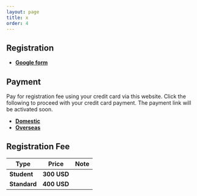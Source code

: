 ```yaml
---
layout: page
title: x
order: 4
---
```


## Registration
* <a href = "ddd">**Google form**</a>

## Payment
Pay for registration fee using your credit card via this website. Click the following to proceed with your credit card payment. The payment link will be activated soon.
* <a href = "ddd">**Domestic**</a>
* <a href = "ddd">**Overseas**</a>



## Registration Fee
| Type    | Price | Note |
|---|---|---|
| **Student** | **300 USD** |
| **Standard** | **400 USD** |
